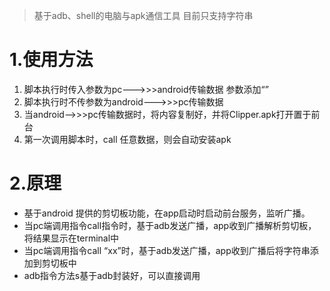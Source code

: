 > 基于adb、shell的电脑与apk通信工具 目前只支持字符串

# 1.使用方法

1. 脚本执行时传入参数为pc--->>>android传输数据 参数添加“”
2. 脚本执行时不传参数为android--->>>pc传输数据
3. 当android-->>>pc传输数据时，将内容复制好，并将Clipper.apk打开置于前台
4. 第一次调用脚本时，call 任意数据，则会自动安装apk

# 2.原理

- 基于android 提供的剪切板功能，在app启动时启动前台服务，监听广播。
- 当pc端调用指令call指令时，基于adb发送广播，app收到广播解析剪切板，将结果显示在terminal中
- 当pc端调用指令call  “xx”时，基于adb发送广播，app收到广播后将字符串添加到剪切板中
- adb指令方法s基于adb封装好，可以直接调用